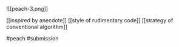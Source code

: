![[peach-3.png]]

[[inspired by anecdote]]
[[style of rudimentary code]]
[[strategy of conventional algorithm]]

#peach #submission 